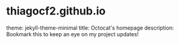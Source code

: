 # thiagocf2.github.io
theme: jekyll-theme-minimal
title: Octocat's homepage
description: Bookmark this to keep an eye on my project updates!
